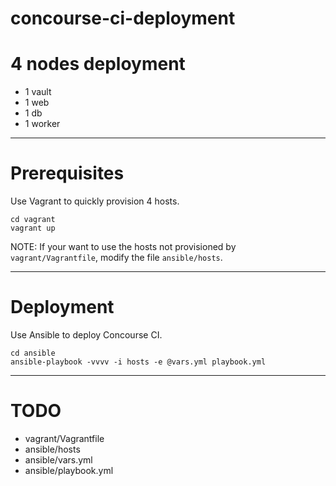 # concourse-ci-deployment

# 4 nodes deployment

* 1 vault
* 1 web
* 1 db
* 1 worker

---

# Prerequisites

Use Vagrant to quickly provision 4 hosts.

```
cd vagrant
vagrant up
```

NOTE: If your want to use the hosts not provisioned by `vagrant/Vagrantfile`, modify the file `ansible/hosts`.

---

# Deployment

Use Ansible to deploy Concourse CI.

```
cd ansible
ansible-playbook -vvvv -i hosts -e @vars.yml playbook.yml 
```

---

# TODO

* vagrant/Vagrantfile
* ansible/hosts
* ansible/vars.yml
* ansible/playbook.yml
